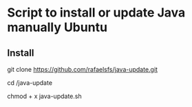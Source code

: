 # Script to install or update Java manually Ubuntu

## Install

git clone https://github.com/rafaelsfs/java-update.git

cd /java-update

chmod + x java-update.sh

